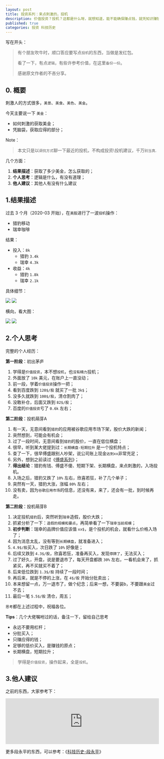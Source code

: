 ```yaml
---
layout: post
title: 投资系列：来点刺激的，投机
description: 价值投资？投机？这都是什么呀，就想知道，能不能确保赚点钱，就凭知识赚钱，不要乱提概念
published: true
categories: 投资 科技历史
---
```


写在开头：

> 有个朋友吹牛时，顺口答应要写点`投机`的东西，当做是发红包。
> 
> 看了一下，有点`逻辑`，有些许参考价值，在这里`备份一份`。
> 
> 感谢原文作者的不吝分享。


## 0. 概要

刺激人的方式很多，`美景`、`美食`、`美色`、`美金`。

今天主要说一下 `美金`：

* 如何刺激的获取美金；
* 凭脑袋，获取应得的部分；

Note：

> 本文只是以`调侃方式`聊一下最近的投机，不构成投资\投机建议，千万`别当真`.

几个方面：

1. **结果描述**：获取了多少美金，怎么获取的；
2. **个人思考**：逻辑是什么，有没有道理；
3. **他人建议**：其他人有没有什么建议


## 1.结果描述

过去 3 个月（2020-03 开始），在`美股`进行了一波`投机`操作：

* 猎豹移动
* 瑞幸咖啡

结果：

* 投入：`8k`
	* 猎豹 `3.4k`
	* 瑞幸 `4.3k`
* 收益：`4k`
	* 猎豹 `1.8k`
	* 瑞幸 `2.1k`


具体细节：

![](/images/biz-think-series/20200606-LK-h.jpeg)
![](/images/biz-think-series/20200606-cmcm-h.jpeg)



横向，看大图：

![](/images/biz-think-series/20200606-LK-level.jpeg)
![](/images/biz-think-series/20200606-cmcm-level.jpeg)


## 2.个人思考

完整的个人经历：

**第一阶段**：初出茅庐

1. 学得是`价值投资`，本不想`投机`，也`没有精力`投机；
2. 外面放了 `10k` 美元，在账户上一直没动；
3. 前一段，学着`价值投资`操作一把；
4. 看到百度跌到 `120$/股` 就买了一批 `3k$`；
5. 没多久就跌到 `100$/股`，清仓割肉了；
6. 没敢补仓，后面又跌到 `82$/股`；
7. 百度的`价值投资`亏了 `0.6k` 左右；


**第二阶段**：投机萌芽A

1. 有一天，无意间看到`猎豹`的应用被谷歌应用市场下架，股价大跌的新闻；
2. 突然想到，可能会有机会；
3. 过了一段时间，无意间看到`猎豹`的股价，一直在低位横盘；
4. 很早，听到某大佬提到过：`长期横盘-短期拉升` 是一个投机特点；
5. 查了一下，很早傅盛跟别人吵架，说公司账上现金`达到xx`非常充足；
6. 另外，想到之前读过《[傅盛系列](http://ningg.top/category/#%E5%82%85%E7%9B%9B-ref)》；
7. **得出结论**：猎豹有钱、傅盛不傻、短期下架、长期横盘，来点刺激的，入场投机。
8. 入场之后，猎豹又跌了 `10%` 左右，欣喜若狂，补了几个单子；
9. 突然有一天，猎豹大涨，涨幅 `80%` 左右；
10. 没有卖，因为`谷歌应用市场`的信息，还没有来，来了，还会有一批，到时候再走。

**第二阶段**：投机萌芽B


1. 决定投机`猎豹`后，突然听到`瑞幸`造假，股价大跌；
2. 抓紧分析了一下：`造假的规模和要点`，再简单看了一下`瑞幸当前规模`；
3. **初步判断**：瑞幸的品牌价值应该值 `xx$`，是个投机的机会，就看什么价格入场了；
4. 因为消息太乱，没有等到`长期横盘`，就准备进入；
5. `4.9$/股`买入，次日跌了 `10%` 好像是；
6. 后续又跌到 `4.3$/股`，欣喜若狂，准备再买入，发现`停牌了`，无法买入； 
7. 过了好久，开盘，说是要退市了，每天开盘都跌 `30%` 左右，一看机会来了，抓紧买，再不买就买不着了；
8. 后来低位跌到 `1.3$/股` 持续了一段时间；
9. 再后来，就是不停的上涨，在 `4$/股` 开始分批卖出；
10. 本来想留一点，万一退市了，做个纪念；后来一想，不要装b，不要跟`美金`过不去；
11. 最后一笔 `5.5$/股` 清仓，周五；


`思考`都在上述过程中，祝福各位。



**Tips**：几个大佬嘱咐过的话，备注一下，留给自己思考

* 永远不要用杠杆；
* 分批买入；
* 只赚应得的钱；
* 足够的低价买入，是赚钱的原点；
* 长期横盘，短期拉升；



> 学得是`价值投资`，操作起来，全是`投机`。




## 3.他人建议

之前的东西，大家参考下：

<iframe width="100%" frameborder="0" src="http://gslb.miaopai.com/stream/3HRoyitxsRh3xsw9GMv8A5FpRme369fhWo1d~w__.mp4"></iframe>


更多段永平的东西，可以参考：《[科技历史-段永平](http://ningg.top/category/#%E7%A7%91%E6%8A%80%E5%8E%86%E5%8F%B2-ref)》


































[NingG]:    http://ningg.github.com  "NingG"










